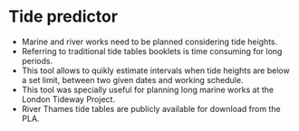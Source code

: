 # Tide predictor
* Marine and river works need to be planned considering tide heights.
* Referring to traditional tide tables booklets is time consuming for long periods.
* This tool allows to quikly estimate intervals when tide heights are below a set limit, between two given dates and working schedule.
* This tool was specially useful for planning long marine works at the London Tideway Project.
* River Thames tide tables are publicly available for download from the PLA.
